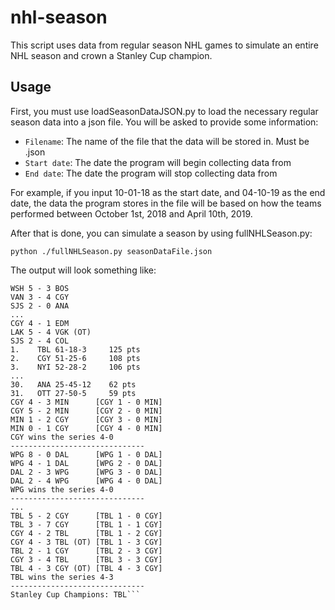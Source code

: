 # nhl-season

This script uses data from regular season NHL games to simulate an entire NHL season and crown a Stanley Cup champion.

## Usage

First, you must use loadSeasonDataJSON.py to load the necessary regular season data into a json file. You will be asked to provide some information:

  * `Filename`: The name of the file that the data will be stored in. Must be .json
  * `Start date`: The date the program will begin collecting data from
  * `End date`: The date the program will stop collecting data from

For example, if you input 10-01-18 as the start date, and 04-10-19 as the end date, the data the program stores in the file will be based on how the teams performed between October 1st, 2018 and April 10th, 2019.

After that is done, you can simulate a season by using fullNHLSeason.py:

  `python ./fullNHLSeason.py seasonDataFile.json`

The output will look something like:

  ```TOR 2 - 4 MTL
  WSH 5 - 3 BOS     
  VAN 3 - 4 CGY     
  SJS 2 - 0 ANA
  ...
  CGY 4 - 1 EDM     
  LAK 5 - 4 VGK (OT)
  SJS 2 - 4 COL     
  1.	TBL	61-18-3 	125 pts
  2.	CGY	51-25-6 	108 pts
  3.	NYI	52-28-2 	106 pts
  ...
  30.	ANA	25-45-12 	62 pts
  31.	OTT	27-50-5 	59 pts
  CGY 4 - 3 MIN      [CGY 1 - 0 MIN]
  CGY 5 - 2 MIN      [CGY 2 - 0 MIN]
  MIN 1 - 2 CGY      [CGY 3 - 0 MIN]
  MIN 0 - 1 CGY      [CGY 4 - 0 MIN]
  CGY wins the series 4-0
  ------------------------------
  WPG 8 - 0 DAL      [WPG 1 - 0 DAL]
  WPG 4 - 1 DAL      [WPG 2 - 0 DAL]
  DAL 2 - 3 WPG      [WPG 3 - 0 DAL]
  DAL 2 - 4 WPG      [WPG 4 - 0 DAL]
  WPG wins the series 4-0
  ------------------------------
  ...
  TBL 5 - 2 CGY      [TBL 1 - 0 CGY]
  TBL 3 - 7 CGY      [TBL 1 - 1 CGY]
  CGY 4 - 2 TBL      [TBL 1 - 2 CGY]
  CGY 4 - 3 TBL (OT) [TBL 1 - 3 CGY]
  TBL 2 - 1 CGY      [TBL 2 - 3 CGY]
  CGY 3 - 4 TBL      [TBL 3 - 3 CGY]
  TBL 4 - 3 CGY (OT) [TBL 4 - 3 CGY]
  TBL wins the series 4-3
  ------------------------------
  Stanley Cup Champions: TBL```
